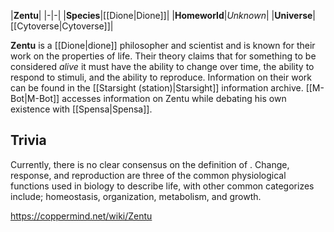 |**Zentu**|
|-|-|
|**Species**|[[Dione\|Dione]]|
|**Homeworld**|*Unknown*|
|**Universe**|[[Cytoverse\|Cytoverse]]|

**Zentu** is a [[Dione\|dione]] philosopher and scientist and is known for their work on the properties of life.
Their theory claims that for something to be considered *alive* it must have the ability to change over time, the ability to respond to stimuli, and the ability to reproduce. Information on their work can be found in the [[Starsight (station)\|Starsight]] information archive.
[[M-Bot\|M-Bot]] accesses information on Zentu while debating his own existence with [[Spensa\|Spensa]].

## Trivia
Currently, there is no clear consensus on the definition of . Change, response, and reproduction are three of the common physiological functions used in biology to describe life, with other common categorizes include; homeostasis, organization, metabolism, and growth.


https://coppermind.net/wiki/Zentu